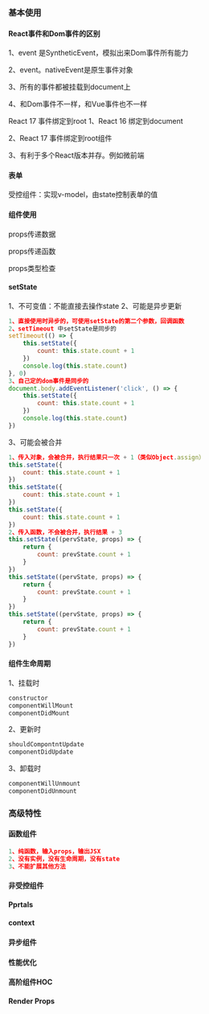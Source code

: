 ### 基本使用
#### React事件和Dom事件的区别
1、event 是SyntheticEvent，模拟出来Dom事件所有能力

2、event。nativeEvent是原生事件对象

3、所有的事件都被挂载到document上

4、和Dom事件不一样，和Vue事件也不一样

React 17 事件绑定到root
1、React 16 绑定到document

2、React 17 事件绑定到root组件

3、有利于多个React版本并存。例如微前端

#### 表单
受控组件：实现v-model，由state控制表单的值

#### 组件使用
props传递数据

props传递函数

props类型检查
#### setState
1、不可变值：不能直接去操作state
2、可能是异步更新
```js
1、直接使用时异步的，可使用setState的第二个参数，回调函数
2、setTimeout 中setState是同步的
setTimeout(() => {
    this.setState({
        count: this.state.count + 1
    })
    console.log(this.state.count)
}, 0)
3、自己定的dom事件是同步的
document.body.addEventListener('click', () => {
    this.setState({
        count: this.state.count + 1
    })
    console.log(this.state.count)
})
```
3、可能会被合并
```js
1、传入对象，会被合并，执行结果只一次 + 1（类似Object.assign）
this.setState({
    count: this.state.count + 1
})
this.setState({
    count: this.state.count + 1
})
this.setState({
    count: this.state.count + 1
})
2、传入函数，不会被合并，执行结果 + 3
this.setState((pervState, props) => {
    return {
        count: prevState.count + 1
    }
})
this.setState((pervState, props) => {
    return {
        count: prevState.count + 1
    }
})
this.setState((pervState, props) => {
    return {
        count: prevState.count + 1
    }
})
```
#### 组件生命周期
1、挂载时
```js
constructor
componentWillMount
componentDidMount
```
2、更新时
```js
shouldCompontntUpdate
componentDidUpdate
```
3、卸载时
```js
componentWillUnmount
componentDidUnmount
```
### 高级特性
#### 函数组件
```js
1、纯函数，输入props，输出JSX
2、没有实例，没有生命周期，没有state
3、不能扩展其他方法
```
#### 非受控组件
#### Pprtals
#### context
#### 异步组件
#### 性能优化
#### 高阶组件HOC
#### Render Props
